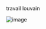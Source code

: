 travail louvain 



![image](https://github.com/user-attachments/assets/8c294ed4-9b71-4058-80b2-718750e0a2f2)
